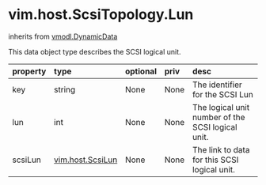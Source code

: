 vim.host.ScsiTopology.Lun
=========================
inherits from [vmodl.DynamicData](docs/vmodl.DynamicData.md)


This data object type describes the SCSI logical unit.

| property | type | optional | priv | desc |
|:---------|:-----|:---------|:-----|:-----|
| key | string | None | None | The identifier for the SCSI Lun |
| lun | int | None | None | The logical unit number of the SCSI logical unit. |
| scsiLun | [vim.host.ScsiLun](vim.host.ScsiLun.md "vim.host.ScsiLun") | None | None | The link to data for this SCSI logical unit. |


